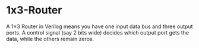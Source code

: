 # 1x3-Router
A 1×3 Router in Verilog means you have one input data bus and three output ports. A control signal (say 2 bits wide) decides which output port gets the data, while the others remain zeros.
